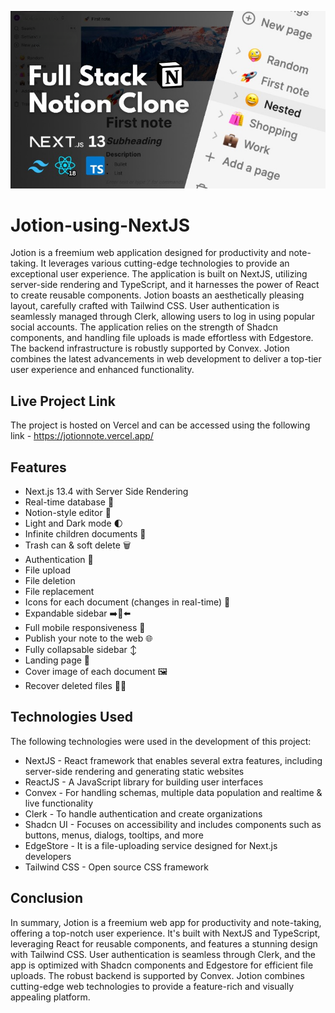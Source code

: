 ![Jotion](./banner.png)


# Jotion-using-NextJS

Jotion is a freemium web application designed for productivity and note-taking. It leverages various cutting-edge technologies to provide an exceptional user experience. The application is built on NextJS, utilizing server-side rendering and TypeScript, and it harnesses the power of React to create reusable components. Jotion boasts an aesthetically pleasing layout, carefully crafted with Tailwind CSS. User authentication is seamlessly managed through Clerk, allowing users to log in using popular social accounts. The application relies on the strength of Shadcn components, and handling file uploads is made effortless with Edgestore. The backend infrastructure is robustly supported by Convex. Jotion combines the latest advancements in web development to deliver a top-tier user experience and enhanced functionality.


## Live Project Link

The project is hosted on Vercel and can be accessed using the following link - https://jotionnote.vercel.app/

## Features

- Next.js 13.4 with Server Side Rendering
- Real-time database 🔗
- Notion-style editor 📝
- Light and Dark mode 🌓
- Infinite children documents 🌲
- Trash can & soft delete 🗑️
- Authentication 🔐
- File upload
- File deletion
- File replacement
- Icons for each document (changes in real-time) 🌠
- Expandable sidebar ➡️🔀⬅️
- Full mobile responsiveness 📱
- Publish your note to the web 🌐
- Fully collapsable sidebar ↕️
- Landing page 🛬
- Cover image of each document 🖼️
- Recover deleted files 🔄📄


## Technologies Used

The following technologies were used in the development of this project:

- NextJS - React framework that enables several extra features, including server-side rendering and generating static websites
- ReactJS - A JavaScript library for building user interfaces
- Convex - For handling schemas, multiple data population and realtime & live functionality
- Clerk - To handle authentication and create organizations
- Shadcn UI - Focuses on accessibility and includes components such as buttons, menus, dialogs, tooltips, and more
- EdgeStore - It is a file-uploading service designed for Next.js developers
- Tailwind CSS - Open source CSS framework

## Conclusion

In summary, Jotion is a freemium web app for productivity and note-taking, offering a top-notch user experience. It's built with NextJS and TypeScript, leveraging React for reusable components, and features a stunning design with Tailwind CSS. User authentication is seamless through Clerk, and the app is optimized with Shadcn components and Edgestore for efficient file uploads. The robust backend is supported by Convex. Jotion combines cutting-edge web technologies to provide a feature-rich and visually appealing platform.
